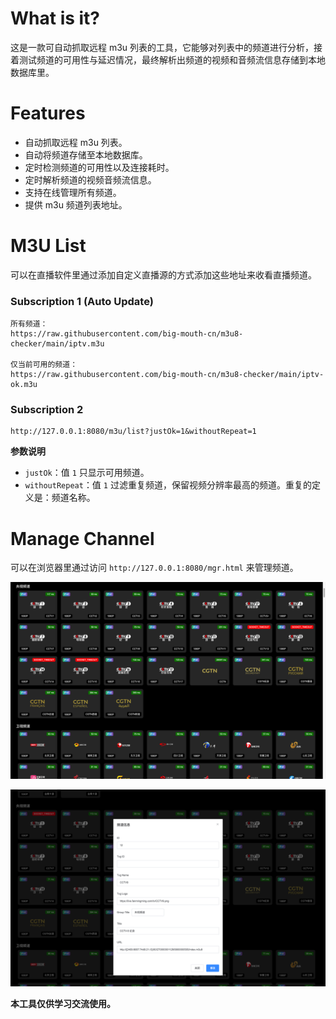 # What is it?
这是一款可自动抓取远程 m3u 列表的工具，它能够对列表中的频道进行分析，接着测试频道的可用性与延迟情况，最终解析出频道的视频和音频流信息存储到本地数据库里。

# Features
- 自动抓取远程 m3u 列表。
- 自动将频道存储至本地数据库。
- 定时检测频道的可用性以及连接耗时。
- 定时解析频道的视频音频流信息。
- 支持在线管理所有频道。
- 提供 m3u 频道列表地址。

# M3U List
可以在直播软件里通过添加自定义直播源的方式添加这些地址来收看直播频道。

### Subscription 1 (Auto Update)
```
所有频道：
https://raw.githubusercontent.com/big-mouth-cn/m3u8-checker/main/iptv.m3u

仅当前可用的频道：
https://raw.githubusercontent.com/big-mouth-cn/m3u8-checker/main/iptv-ok.m3u
```

### Subscription 2
```
http://127.0.0.1:8080/m3u/list?justOk=1&withoutRepeat=1
```

**参数说明**
  - `justOk`：值 `1` 只显示可用频道。
  - `withoutRepeat`：值 `1` 过滤重复频道，保留视频分辨率最高的频道。重复的定义是：频道名称。

# Manage Channel
可以在浏览器里通过访问 `http://127.0.0.1:8080/mgr.html` 来管理频道。

![显示所有频道](docs%2FiShot_2024-11-20_17.54.03.png)

![编辑频道](docs%2FiShot_2024-11-20_17.58.57.png)

**本工具仅供学习交流使用。**